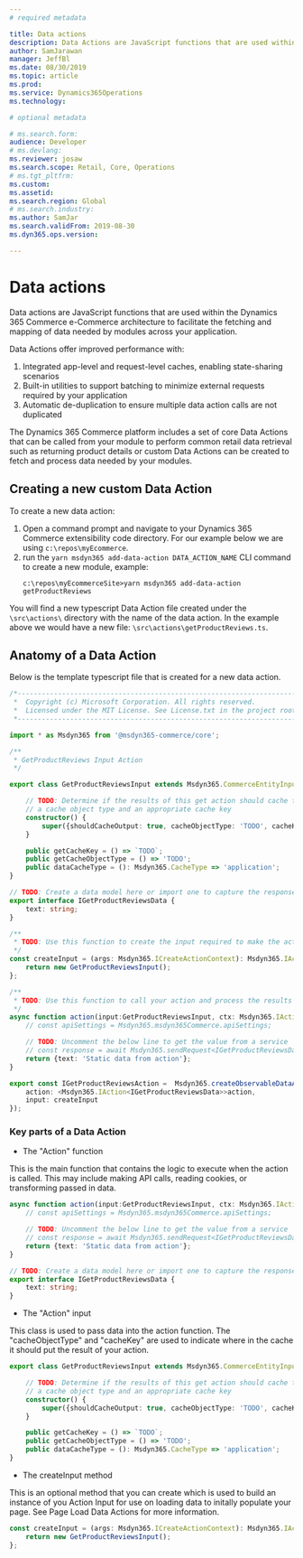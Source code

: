 ```yaml
---
# required metadata

title: Data actions
description: Data Actions are JavaScript functions that are used within the Dynamics 365 Commerce e-Commerce architecture to facilitate the fetching and mapping of data needed by modules across your application.
author: SamJarawan
manager: JeffBl
ms.date: 08/30/2019
ms.topic: article
ms.prod: 
ms.service: Dynamics365Operations
ms.technology: 

# optional metadata

# ms.search.form: 
audience: Developer
# ms.devlang: 
ms.reviewer: josaw
ms.search.scope: Retail, Core, Operations
# ms.tgt_pltfrm: 
ms.custom: 
ms.assetid: 
ms.search.region: Global
# ms.search.industry: 
ms.author: SamJar
ms.search.validFrom: 2019-08-30
ms.dyn365.ops.version: 

---
```

# Data actions

Data actions are JavaScript functions that are used within the Dynamics 365 Commerce e-Commerce architecture to facilitate the fetching and mapping of data needed by modules across your application.

Data Actions offer improved performance with:

1. Integrated app-level and request-level caches, enabling state-sharing scenarios
2. Built-in utilities to support batching to minimize external requests required by your application
3. Automatic de-duplication to ensure multiple data action calls are not duplicated

The Dynamics 365 Commerce platform includes a set of core Data Actions that can be called from your module to perform common retail data retrieval such as returning product details or custom Data Actions can be created to fetch and process data needed by your modules.


## Creating a new custom Data Action

To create a new data action:
1. Open a command prompt and navigate to your Dynamics 365 Commerce extensibility code directory.  For our example below we are using `c:\repos\myEcommerce`.
1. run the `yarn msdyn365 add-data-action DATA_ACTION_NAME` CLI command to create a new module, example:
    ```
    c:\repos\myEcommerceSite>yarn msdyn365 add-data-action getProductReviews
    ```
You will find a new typescript Data Action file created under the `\src\actions\` directory with the name of the data action.  In the example above we would have a new file: `\src\actions\getProductReviews.ts`.

## Anatomy of a Data Action

Below is the template typescript file that is created for a new data action.

```Typescript
/*---------------------------------------------------------------------------------------------
 *  Copyright (c) Microsoft Corporation. All rights reserved.
 *  Licensed under the MIT License. See License.txt in the project root for license information.
 *--------------------------------------------------------------------------------------------*/

import * as Msdyn365 from '@msdyn365-commerce/core';

/**
 * GetProductReviews Input Action
 */

export class GetProductReviewsInput extends Msdyn365.CommerceEntityInput implements Msdyn365.IActionInput {

    // TODO: Determine if the results of this get action should cache the results and if so provide
    // a cache object type and an appropriate cache key
    constructor() {
        super({shouldCacheOutput: true, cacheObjectType: 'TODO', cacheKey: 'TODO'});
    }

    public getCacheKey = () => `TODO`;
    public getCacheObjectType = () => 'TODO';
    public dataCacheType = (): Msdyn365.CacheType => 'application';
}

// TODO: Create a data model here or import one to capture the response of the action
export interface IGetProductReviewsData {
    text: string;
}

/**
 * TODO: Use this function to create the input required to make the action call
 */
const createInput = (args: Msdyn365.ICreateActionContext): Msdyn365.IActionInput => {
    return new GetProductReviewsInput();
};

/**
 * TODO: Use this function to call your action and process the results as needed
 */
async function action(input:GetProductReviewsInput, ctx: Msdyn365.IActionContext):Promise<IGetProductReviewsData> {
    // const apiSettings = Msdyn365.msdyn365Commerce.apiSettings;

    // TODO: Uncomment the below line to get the value from a service
    // const response = await Msdyn365.sendRequest<IGetProductReviewsData[]>('/get/example/id/1', 'get');
    return {text: 'Static data from action'};
}

export const IGetProductReviewsAction =  Msdyn365.createObservableDataAction({
    action: <Msdyn365.IAction<IGetProductReviewsData>>action,
    input: createInput
});
```
### Key parts of a Data Action
* The "Action" function

This is the main function that contains the logic to execute when the action is called. This may include making API calls, reading cookies, or transforming passed in data.
```Typescript
async function action(input:GetProductReviewsInput, ctx: Msdyn365.IActionContext):Promise<IGetProductReviewsData> {
    // const apiSettings = Msdyn365.msdyn365Commerce.apiSettings;

    // TODO: Uncomment the below line to get the value from a service
    // const response = await Msdyn365.sendRequest<IGetProductReviewsData[]>('/get/example/id/1', 'get');
    return {text: 'Static data from action'};
}

// TODO: Create a data model here or import one to capture the response of the action
export interface IGetProductReviewsData {
    text: string;
}
```

* The "Action" input

This class is used to pass data into the action function. The "cacheObjectType" and "cacheKey" are used to indicate where in the cache it should put the result of your action.
```Typescript
export class GetProductReviewsInput extends Msdyn365.CommerceEntityInput implements Msdyn365.IActionInput {

    // TODO: Determine if the results of this get action should cache the results and if so provide
    // a cache object type and an appropriate cache key
    constructor() {
        super({shouldCacheOutput: true, cacheObjectType: 'TODO', cacheKey: 'TODO'});
    }

    public getCacheKey = () => `TODO`;
    public getCacheObjectType = () => 'TODO';
    public dataCacheType = (): Msdyn365.CacheType => 'application';
}
```

* The createInput method

This is an optional method that you can create which is used to build an instance of you Action Input for use on loading data to initally populate your page. See Page Load Data Actions for more information.
```Typescript
const createInput = (args: Msdyn365.ICreateActionContext): Msdyn365.IActionInput => {
    return new GetProductReviewsInput();
};
```

